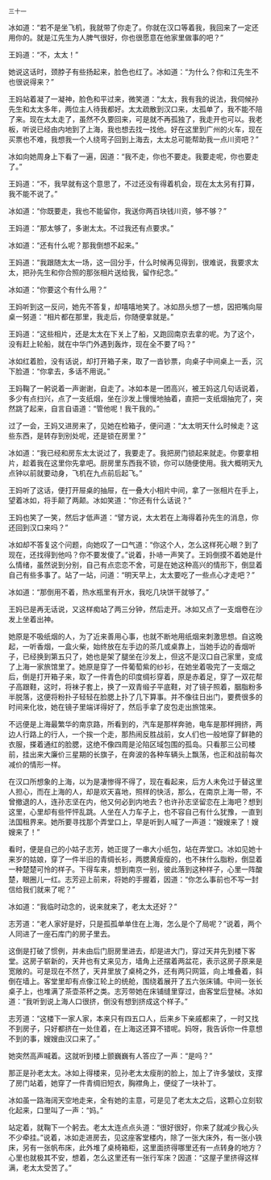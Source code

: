     三十一 

   冰如道：“若不是坐飞机，我就带了你走了。你就在汉口等着我，我回来了一定还用你的。就是江先生为人脾气很好，你也很愿意在他家里做事的吧？”

   王妈道：“不，太太！”

   她说这话时，颈脖子有些扬起来，脸色也红了。冰如道：“为什么？你和江先生不也很说得来？”

   王妈站着凝了一凝神，脸色和平过来，微笑道：“太太，我有我的说法，我伺候孙先生和太太多年，两位主人待我都好。太太疏散到汉口来，太孤单了，我不能不陪了来。现在太太走了，虽然不久要回来，可是就不再孤独了，我走开也可以。我老板，听说已经由内地到了上海，我也想去找一找他。好在这里到广州的火车，现在买票也不难，我想我一个人绕弯子回到上海去，太太总可能帮助我一点川资吧？”

   冰如向她周身上下看了一遍，因道：“我不走，你也不要走。我要走呢，你也要走了。”

   王妈道：“不，我早就有这个意思了，不过还没有得着机会，现在太太另有打算，我不能不说了。”

   冰如道：“你既要走，我也不能留你，我送你两百块钱川资，够不够？”

   王妈道：“那太够了，多谢太太。不过我还有点要求。”

   冰如道：“还有什么呢？那我倒想不起来。”

   王妈道：“我跟随太太一场，这一回分手，什么时候再见得到，很难说，我要求太太，把孙先生和你合照的那张相片送给我，留作纪念。”

   冰如道：“你要这个有什么用？”

   王妈听到这一反问，她先不答复，却嘻嘻地笑了。冰如昂头想了一想，因把嘴向屉桌一努道：“相片都在那里，我走后，你随便拿就是。”

   王妈道：“这些相片，还是太太在下关上了船，又跑回南京去拿的呢。为了这个，没有赶上轮船，就在中华门外遇到轰炸，现在全不要了吗？”

   冰如红着脸，没有话说，却打开箱子来，取了一沓钞票，向桌子中间桌上一丢，沉下脸道：“你拿去，多话不用说。”

   王妈鞠了一躬说着一声谢谢，自走了。冰如本是一团高兴，被王妈这几句话说着，多少有点扫兴，点了一支纸烟，坐在沙发上慢慢地抽着，直把一支纸烟抽完了，突然跳了起来，自言自语道：“管他呢！我干我的。”

   过了一会，王妈又进房来了，见她在检箱子，便问道：“太太明天什么时候走？这些东西，是转存到别处呢，还是锁在房里？”

   冰如道：“我已经和房东太太说过了，我要走了。我把房门锁起来就走。你要拿相片，趁着我在这里你先拿吧。厨房里东西我不锁，你可以随便使用。我大概明天九点钟以前就要动身，飞机在九点前后起飞。”

   王妈听了这话，便打开屉桌的抽屉，在一叠大小相片中间，拿了一张相片在手上，望着冰如，将手颠了两颠。冰如笑道：“你还有什么话说？”

   王妈也笑了一笑，然后才低声道：“譬方说，太太若在上海得着孙先生的消息，你还回到汉口来吗？”

   冰如却不答复这个问题，向她叹了一口气道：“你这个人，怎么这样死心眼？到了现在，还找得到他吗？你不要发傻了。”说着，扑哧一声笑了。王妈倒摸不着她是什么情绪，虽然说到分别，自己有点恋恋不舍，可是在她这种高兴的情形下，倒显着自己有些多事了。站了一站，问道：“明天早上，太太要吃了一些点心才走吧？”

   冰如道：“那倒用不着，热水瓶里有开水，我吃几块饼干就够了。”

   王妈已是再无话说，又这样痴站了两三分钟，然后走开。冰如又点了一支烟卷在沙发上坐着出神。

   她原是不吸纸烟的人，为了近来善用心事，也就不断地用纸烟来刺激思想。自这晚起，一听香烟，一盒火柴，始终放在左手边的茶几或桌靠上，当她手边的香烟听子，已经换到第五只了，她也是架了腿坐在沙发上，但这不是汉口自己家里，变成了上海一家旅馆里了。她原是穿了一件葡萄紫的纱衫，在她坐着吸完了一支烟之后，倒是打开箱子来，取了一件青色的印度绸衫穿着，原是赤着足，穿了一双花帮子高跟鞋，这时，将袜子套上，换了一双青缎子平底鞋，对了镜子照着，胭脂粉多半脱落，这便将粉扑子轻轻在脸腮上扑了几下算事。并不像往日出门，要费很多的时间来化妆，她在镜子里端详得好了，然后手拿了皮包走出旅馆来。

   不远便是上海最繁华的南京路，所看到的，汽车是那样奔驰，电车是那样拥挤，两边人行路上的行人，一个挨一个走，那热闹反胜战前，女人们也一般地穿了鲜艳的衣服，搽着通红的脸腮，这绝不像四周是沦陷区域包围的孤岛。只看那三公司楼前，挂出来大廉价三星期的长旗子，在奔波的各种车辆头上飘荡，也正和战前每次减价的情形一样。

   在汉口所想象的上海，以为是凄惨得不得了，现在看起来，后方人未免过于替这里人担心，而在上海的人，却是欢天喜地，照样的快活，那么，在南京上海一带，不曾撤退的人，连孙志坚在内，他又何必到内地去？也许孙志坚留恋在上海吧？想到这里，心里却有些怦怦乱跳。人坐在人力车子上，也不容自己有什么犹豫，一直到法国租界来。她所要寻找那个弄堂口上，早是听到人喊了一声道：“嫂嫂来了！嫂嫂来了！”

   看时，便是自己的小姑子志芳，她正提了一串大小纸包，站在弄堂口。冰如见她十来岁的姑娘，穿了一件半旧的青绸长衫，两腮黄瘦瘦的，也不抹什么脂粉，倒显着一种楚楚可怜的样子。下得车来，想到南京一别，彼此落到这种样子，心里一阵酸楚，眼圈儿一红。志芳迎上前来，将她的手握着，因道：“你怎么事前也不写一封信给我们就来了呢？”

   冰如道：“我临时动念的，说来就来了，老太太还好？”

   志芳道：“老人家好是好，只是孤孤单单住在上海，怎么是个了局呢？”说着，两个人同进了一座石库门的房子里去。

   这倒是打破了惯例，并未由后门厨房里进去，却是进大门，穿过天井先到楼下客堂。这房子崭新的，天井也有丈来见方，墙角上还摆着两盆花，表示这房子原来是宽敞的。可是现在不然了，天井里放了桌椅之外，还有两只网篮，向上堆叠着，斜倒在墙上。客堂里却有点像江轮上的统舱，围绕着展开了五六张床铺。中间一张长桌子上，也堆满了茶壶茶杯之类。志芳带她在床铺缝里穿过，由客堂后登梯。冰如道：“我听到说上海人口很挤，倒没有想到挤成这个样子。”

   志芳道：“这楼下一家人家，本来只有四五口人，后来乡下亲戚都来了，一时又找不到房子，只好都挤在一处住着，在上海这还算不错呢。妈呀，我告诉你一件意想不到的事，嫂嫂由汉口来了。”

   她突然高声喊着。这就听到楼上颤巍巍有人答应了一声：“是吗？”

   那正是孙老太太。冰如上得楼来，见孙老太太瘦削的脸上，加上了许多皱纹，支撑了房门站着，她穿了一件青绸旧短衣，胸襟角上，便绽了一块补丁。

   冰如虽一路海阔天空地走来，全有她的主意，可是见了老太太之后，这颗心立刻软化起来，口里叫了一声：“妈。”

   站定着，就鞠下一个躬去。老太太连点点头道：“很好很好，你来了就减少我心头不少牵挂。”说着，冰如走进房去，见这座客堂楼内，除了一张大床外，有一张小铁床，另有一张帆布床，此外堆了桌椅箱柜，这里面挤得哪里还有一点转身的地方？心里也就极其不安，想着，怎么这里还有一张行军床？因道：“这屋子里挤得这样满，老太太受苦了。”

